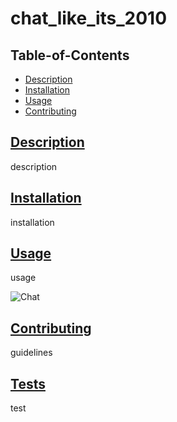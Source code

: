 # chat_like_its_2010
  ## Table-of-Contents
  * [Description](#description)
  * [Installation](#installation)
  * [Usage](#usage)
  * [Contributing](#contributing)
  
  ## [Description](#table-of-contents)
  description
  ## [Installation](#table-of-contents)
  installation
  ## [Usage](#table-of-contents)
  usage

![Chat](https://user-images.githubusercontent.com/98857382/173238196-0c58760c-5369-4394-9708-927e2b906bb4.gif)

  ## [Contributing](#table-of-contents)
  guidelines
  
  ## [Tests](#table-of-contents)
  test
 
